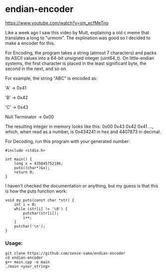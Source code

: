 # endian-encoder

https://www.youtube.com/watch?v=sm_ecfMeTno


Like a week ago I saw this video by Mult, explaining a old c meme that translates a long to "urmom". The explination was good so I decided to make a encoder for this.

For Encoding, the program takes a string (atmost 7 characters) and packs its ASCII values into a 64-bit unsigned integer (uint64_t). On little-endian systems, the first character is placed in the least significant byte, the second in the next, and so on.

For example, the string "ABC" is encoded as:

'A' → 0x41

'B' → 0x42

'C' → 0x43

Null Terminator → 0x00

The resulting integer in memory looks like this: 0x00 0x43 0x42 0x41 ..., which, when read as a number, is 0x434241 in hex and 4407873 in decimal.

For Decoding, run this program with your generated number:
```
#include <stdio.h>

int main() {
    long x = 435845752186;
    puts((char*)&x);
    return 0;
}
```

I haven't checked the documentation or anything, but my guess is that this is how the puts function work:
```
void my_puts(const char *str) {
    int i = 0;
    while (str[i] != '\0') {
        putchar(str[i]);
        i++;
    }
    putchar('\n');
}
```

### Usage:
```
git clone https://github.com/zenze-sama/endian-encoder
cd endian-encoder
g++ main.cpp -o main
./main <your_string>
```

